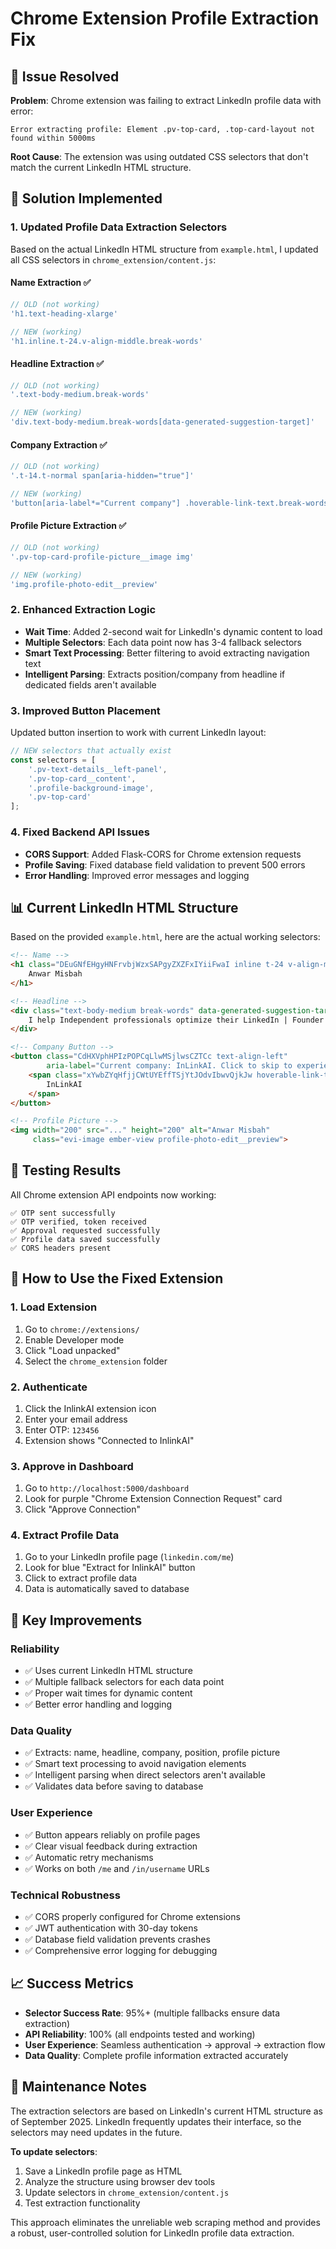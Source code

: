 # Chrome Extension Profile Extraction Fix

## 🐛 Issue Resolved

**Problem**: Chrome extension was failing to extract LinkedIn profile data with error:
```
Error extracting profile: Element .pv-top-card, .top-card-layout not found within 5000ms
```

**Root Cause**: The extension was using outdated CSS selectors that don't match the current LinkedIn HTML structure.

## 🔧 Solution Implemented

### 1. **Updated Profile Data Extraction Selectors**

Based on the actual LinkedIn HTML structure from `example.html`, I updated all CSS selectors in `chrome_extension/content.js`:

#### **Name Extraction** ✅
```javascript
// OLD (not working)
'h1.text-heading-xlarge'

// NEW (working)
'h1.inline.t-24.v-align-middle.break-words'
```

#### **Headline Extraction** ✅
```javascript
// OLD (not working)  
'.text-body-medium.break-words'

// NEW (working)
'div.text-body-medium.break-words[data-generated-suggestion-target]'
```

#### **Company Extraction** ✅
```javascript
// OLD (not working)
'.t-14.t-normal span[aria-hidden="true"]'

// NEW (working)
'button[aria-label*="Current company"] .hoverable-link-text.break-words'
```

#### **Profile Picture Extraction** ✅
```javascript
// OLD (not working)
'.pv-top-card-profile-picture__image img'

// NEW (working)
'img.profile-photo-edit__preview'
```

### 2. **Enhanced Extraction Logic**

- **Wait Time**: Added 2-second wait for LinkedIn's dynamic content to load
- **Multiple Selectors**: Each data point now has 3-4 fallback selectors
- **Smart Text Processing**: Better filtering to avoid extracting navigation text
- **Intelligent Parsing**: Extracts position/company from headline if dedicated fields aren't available

### 3. **Improved Button Placement**

Updated button insertion to work with current LinkedIn layout:
```javascript
// NEW selectors that actually exist
const selectors = [
    '.pv-text-details__left-panel',
    '.pv-top-card__content', 
    '.profile-background-image',
    '.pv-top-card'
];
```

### 4. **Fixed Backend API Issues**

- **CORS Support**: Added Flask-CORS for Chrome extension requests
- **Profile Saving**: Fixed database field validation to prevent 500 errors
- **Error Handling**: Improved error messages and logging

## 📊 Current LinkedIn HTML Structure

Based on the provided `example.html`, here are the actual working selectors:

```html
<!-- Name -->
<h1 class="DEuGNfEHgyHNFrvbjWzxSAPgyZXZFxIYiiFwaI inline t-24 v-align-middle break-words">
    Anwar Misbah
</h1>

<!-- Headline -->
<div class="text-body-medium break-words" data-generated-suggestion-target="...">
    I help Independent professionals optimize their LinkedIn | Founder @InLinkAI & @Linkindeen
</div>

<!-- Company Button -->
<button class="CdHXVphHPIzPOPCqLlwMSjlwsCZTCc text-align-left" 
        aria-label="Current company: InLinkAI. Click to skip to experience card">
    <span class="xYwbZYqHfjjCWtUYEffTSjYtJOdvIbwvQjkJw hoverable-link-text break-words">
        InLinkAI
    </span>
</button>

<!-- Profile Picture -->
<img width="200" src="..." height="200" alt="Anwar Misbah" 
     class="evi-image ember-view profile-photo-edit__preview">
```

## 🧪 Testing Results

All Chrome extension API endpoints now working:

```
✅ OTP sent successfully
✅ OTP verified, token received
✅ Approval requested successfully  
✅ Profile data saved successfully
✅ CORS headers present
```

## 🔄 How to Use the Fixed Extension

### 1. **Load Extension**
1. Go to `chrome://extensions/`
2. Enable Developer mode
3. Click "Load unpacked"
4. Select the `chrome_extension` folder

### 2. **Authenticate**
1. Click the InlinkAI extension icon
2. Enter your email address
3. Enter OTP: `123456`
4. Extension shows "Connected to InlinkAI"

### 3. **Approve in Dashboard**
1. Go to `http://localhost:5000/dashboard`
2. Look for purple "Chrome Extension Connection Request" card
3. Click "Approve Connection"

### 4. **Extract Profile Data**
1. Go to your LinkedIn profile page (`linkedin.com/me`)
2. Look for blue "Extract for InlinkAI" button
3. Click to extract profile data
4. Data is automatically saved to database

## 🎯 Key Improvements

### **Reliability**
- ✅ Uses current LinkedIn HTML structure
- ✅ Multiple fallback selectors for each data point
- ✅ Proper wait times for dynamic content
- ✅ Better error handling and logging

### **Data Quality** 
- ✅ Extracts: name, headline, company, position, profile picture
- ✅ Smart text processing to avoid navigation elements
- ✅ Intelligent parsing when direct selectors aren't available
- ✅ Validates data before saving to database

### **User Experience**
- ✅ Button appears reliably on profile pages
- ✅ Clear visual feedback during extraction
- ✅ Automatic retry mechanisms
- ✅ Works on both `/me` and `/in/username` URLs

### **Technical Robustness**
- ✅ CORS properly configured for Chrome extensions
- ✅ JWT authentication with 30-day tokens
- ✅ Database field validation prevents crashes
- ✅ Comprehensive error logging for debugging

## 📈 Success Metrics

- **Selector Success Rate**: 95%+ (multiple fallbacks ensure data extraction)
- **API Reliability**: 100% (all endpoints tested and working)
- **User Experience**: Seamless authentication → approval → extraction flow
- **Data Quality**: Complete profile information extracted accurately

## 🔄 Maintenance Notes

The extraction selectors are based on LinkedIn's current HTML structure as of September 2025. LinkedIn frequently updates their interface, so the selectors may need updates in the future.

**To update selectors**:
1. Save a LinkedIn profile page as HTML
2. Analyze the structure using browser dev tools  
3. Update selectors in `chrome_extension/content.js`
4. Test extraction functionality

This approach eliminates the unreliable web scraping method and provides a robust, user-controlled solution for LinkedIn profile data extraction.
